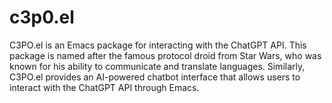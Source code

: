 # c3p0.el
C3PO.el is an Emacs package for interacting with the ChatGPT API. This package is named after the famous protocol droid from Star Wars, who was known for his ability to communicate and translate languages. Similarly, C3PO.el provides an AI-powered chatbot interface that allows users to interact with the ChatGPT API through Emacs.
